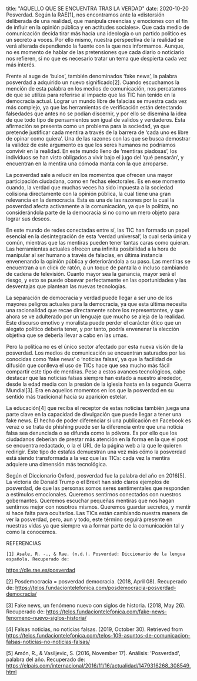title: "AQUELLO QUE SE ENCUENTRA TRAS LA VERDAD"
date: 2020-10-20
Posverdad. Según la RAE[1], nos encontramos ante la «distorsión deliberada de una realidad, que manipula creencias y emociones con el fin de influir en la opinión pública y en actitudes sociales». Que cada medio de comunicación decida tirar más hacia una ideología o un partido político es un secreto a voces. Por ello mismo, nuestra perspectiva de la realidad se verá alterada dependiendo la fuente con la que nos informamos. Aunque, no es momento de hablar de las pretensiones que cada diario o noticiario nos refieren, si no que es necesario tratar un tema que despierta cada vez más interés. 

Frente al auge de ‘bulos’, también denominados ‘fake news’, la palabra posverdad a adquirido un nuevo significado[2]. Cuando escuchamos la mención de esta palabra en los medios de comunicación, nos percatamos de que se utiliza para referirse al impacto que las TIC han tenido en la democracia actual. Lograr un mundo libre de falacias se muestra cada vez más complejo, ya que las herramientas de verificación están detectando falsedades que antes no se podían discernir, y por ello se disemina la idea de que todo tipo de pensamientos son igual de validos y verdaderos. Esta afirmación se presenta como un problema para la sociedad, ya que pretende justificar cada mentira a través de la barrera de ‘cada uno es libre de opinar como quiera’. Una de las razones con las que se busca demostrar la validez de este argumento es que los seres humanos no podríamos convivir en la realidad. En este mundo lleno de ‘mentiras piadosas’, los individuos se han visto obligados a vivir bajo el jugo del ‘qué pensarán’, y encuentran en la mentira una cómoda manta con la que arroparse.

La posverdad sale a relucir en los momentos que ofrecen una mayor participación ciudadana, como en fechas electorales. Es en ese momento cuando, la verdad que muchas veces ha sido impuesta a la sociedad colisiona directamente con la opinión pública, la cual tiene una gran relevancia en la democracia. Esta es una de las razones por la cual la posverdad afecta activamente a la comunicación, ya que la politiza, no considerándola parte de la democracia si no como un mero objeto para lograr sus deseos. 

En este mundo de redes conectadas entre sí, las TIC han formado un papel esencial en la desintegración de esta ‘verdad universal’, la cual sería única y común, mientras que las mentiras pueden tener tantas caras como quieran. Las herramientas actuales ofrecen una infinita posibilidad a la hora de manipular al ser humano a través de falacias, en última instancia envenenando la opinión pública y deteriorándola a su paso. Las mentiras se encuentran a un click de ratón, a un toque de pantalla o incluso cambiando de cadena de televisión. Cuanto mayor sea la ganancia, mayor será el riesgo, y esto se puede obsevar perfectamente en las oportunidades y las desventajas que plantean las nuevas tecnologías. 

La separación de democracia y verdad puede llegar a ser uno de los mayores peligros actuales para la democracia, ya que esta última necesita una racionalidad que recae directamente sobre los representantes, y que ahora se ve adulterado por un lenguaje que mucho se aleja de la realidad. Este discurso emotivo y moralista puede perder el carácter ético que un alegato político debería tener, y por tanto, podría envenenar la elección objetiva que se debería llevar a cabo en las urnas. 

Pero la política no es el único sector afectado por esta nueva visión de la posverdad. Los medios de comunicación se encuentran saturados por las conocidas como ‘fake news’ o ‘noticias falsas’, ya que la facilidad de difusión que conlleva el uso de TICs hace que sea mucho más fácil compartir este tipo de mentiras. Pese a estos avances tecnológicos, cabe destacar que las noticias falsas siempre han estado a nuestro alrededor, desde la edad media con la presión de la iglesia hasta en la segunda Guerra Mundial[3]. Era en aquellos momentos en los que la posverdad en su sentido más tradicional hacia su aparición estelar. 

La educación[4] que reciba el receptor de estas noticias también juega una parte clave en la capacidad de divulgación que puede llegar a tener una fake news. El hecho de poder diferenciar si una publicación en Facebook es veraz o se trata de phishing puede ser la diferencia entre que una noticia falsa sea denunciada o se difunda como la pólvora. Es por ello que los ciudadanos deberían de prestar más atención en la forma en la que el post se encuentra redactado, o la el URL de la página web a la que le quieren redirigir. Este tipo de estafas demuestran una vez más cómo la posverdad está siendo transformada a la vez que las TICs: cada vez la mentira adquiere una dimensión más tecnológica. 

Según el Diccionario Oxford, posverdad fue la palabra del año en 2016[5]. La victoria de Donald Trump o el Brexit han sido claros ejemplos de posverdad, de que las personas somos seres sentimentales que responden a estímulos emocionales. Queremos sentirnos conectados con nuestros gobernantes. Queremos escuchar pequeñas mentiras que nos hagan sentirnos mejor con nosotros mismos. Queremos guardar secretos, y mentir si hace falta para ocultarlos. Las TICs están cambiando nuestra manera de ver la posverdad, pero, aun y todo, este término seguirá presente en nuestras vidas ya que siempre va a formar parte de la comunicación tal y como la conocemos.

REFERENCIAS


    [1] Asale, R. -., & Rae. (n.d.). Posverdad: Diccionario de la lengua española. Recuperado de:
  https://dle.rae.es/posverdad
 
  [2] Posdemocracia = posverdad democracia. (2018, April 08). Recuperado de:
 https://telos.fundaciontelefonica.com/posdemocracia-posverdad-democracia/
  
 
  [3] Fake news, un fenómeno nuevo con siglos de historia. (2018, May 26). Recuperado de:
 https://telos.fundaciontelefonica.com/fake-news-fenomeno-nuevo-siglos-historia/
 
  [4] Falsas noticias, no noticias falsas. (2019, October 30). Retrieved from https://telos.fundaciontelefonica.com/telos-109-asuntos-de-comunicacion-falsas-noticias-no-noticias-falsas/
 
  [5] Amón, R., & Vasiljevic, S. (2016, November 17). Análisis: 'Posverdad', palabra del año. Recuperado de:
  https://elpais.com/internacional/2016/11/16/actualidad/1479316268_308549.html
  
 
 